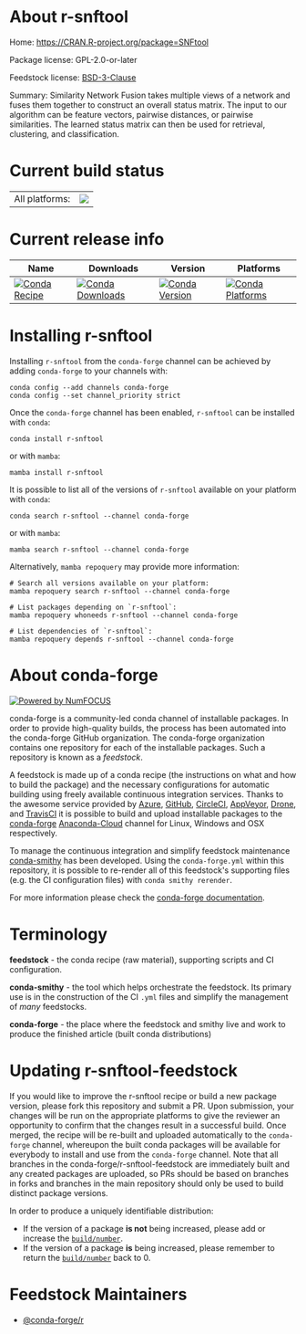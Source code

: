 About r-snftool
===============

Home: https://CRAN.R-project.org/package=SNFtool

Package license: GPL-2.0-or-later

Feedstock license: [BSD-3-Clause](https://github.com/conda-forge/r-snftool-feedstock/blob/main/LICENSE.txt)

Summary: Similarity Network Fusion takes multiple views of a network and fuses them together to construct an overall status matrix. The input to our algorithm can be feature vectors, pairwise distances, or pairwise similarities. The learned status matrix can then be used for retrieval, clustering, and classification.

Current build status
====================


<table><tr><td>All platforms:</td>
    <td>
      <a href="https://dev.azure.com/conda-forge/feedstock-builds/_build/latest?definitionId=1636&branchName=main">
        <img src="https://dev.azure.com/conda-forge/feedstock-builds/_apis/build/status/r-snftool-feedstock?branchName=main">
      </a>
    </td>
  </tr>
</table>

Current release info
====================

| Name | Downloads | Version | Platforms |
| --- | --- | --- | --- |
| [![Conda Recipe](https://img.shields.io/badge/recipe-r--snftool-green.svg)](https://anaconda.org/conda-forge/r-snftool) | [![Conda Downloads](https://img.shields.io/conda/dn/conda-forge/r-snftool.svg)](https://anaconda.org/conda-forge/r-snftool) | [![Conda Version](https://img.shields.io/conda/vn/conda-forge/r-snftool.svg)](https://anaconda.org/conda-forge/r-snftool) | [![Conda Platforms](https://img.shields.io/conda/pn/conda-forge/r-snftool.svg)](https://anaconda.org/conda-forge/r-snftool) |

Installing r-snftool
====================

Installing `r-snftool` from the `conda-forge` channel can be achieved by adding `conda-forge` to your channels with:

```
conda config --add channels conda-forge
conda config --set channel_priority strict
```

Once the `conda-forge` channel has been enabled, `r-snftool` can be installed with `conda`:

```
conda install r-snftool
```

or with `mamba`:

```
mamba install r-snftool
```

It is possible to list all of the versions of `r-snftool` available on your platform with `conda`:

```
conda search r-snftool --channel conda-forge
```

or with `mamba`:

```
mamba search r-snftool --channel conda-forge
```

Alternatively, `mamba repoquery` may provide more information:

```
# Search all versions available on your platform:
mamba repoquery search r-snftool --channel conda-forge

# List packages depending on `r-snftool`:
mamba repoquery whoneeds r-snftool --channel conda-forge

# List dependencies of `r-snftool`:
mamba repoquery depends r-snftool --channel conda-forge
```


About conda-forge
=================

[![Powered by
NumFOCUS](https://img.shields.io/badge/powered%20by-NumFOCUS-orange.svg?style=flat&colorA=E1523D&colorB=007D8A)](https://numfocus.org)

conda-forge is a community-led conda channel of installable packages.
In order to provide high-quality builds, the process has been automated into the
conda-forge GitHub organization. The conda-forge organization contains one repository
for each of the installable packages. Such a repository is known as a *feedstock*.

A feedstock is made up of a conda recipe (the instructions on what and how to build
the package) and the necessary configurations for automatic building using freely
available continuous integration services. Thanks to the awesome service provided by
[Azure](https://azure.microsoft.com/en-us/services/devops/), [GitHub](https://github.com/),
[CircleCI](https://circleci.com/), [AppVeyor](https://www.appveyor.com/),
[Drone](https://cloud.drone.io/welcome), and [TravisCI](https://travis-ci.com/)
it is possible to build and upload installable packages to the
[conda-forge](https://anaconda.org/conda-forge) [Anaconda-Cloud](https://anaconda.org/)
channel for Linux, Windows and OSX respectively.

To manage the continuous integration and simplify feedstock maintenance
[conda-smithy](https://github.com/conda-forge/conda-smithy) has been developed.
Using the ``conda-forge.yml`` within this repository, it is possible to re-render all of
this feedstock's supporting files (e.g. the CI configuration files) with ``conda smithy rerender``.

For more information please check the [conda-forge documentation](https://conda-forge.org/docs/).

Terminology
===========

**feedstock** - the conda recipe (raw material), supporting scripts and CI configuration.

**conda-smithy** - the tool which helps orchestrate the feedstock.
                   Its primary use is in the construction of the CI ``.yml`` files
                   and simplify the management of *many* feedstocks.

**conda-forge** - the place where the feedstock and smithy live and work to
                  produce the finished article (built conda distributions)


Updating r-snftool-feedstock
============================

If you would like to improve the r-snftool recipe or build a new
package version, please fork this repository and submit a PR. Upon submission,
your changes will be run on the appropriate platforms to give the reviewer an
opportunity to confirm that the changes result in a successful build. Once
merged, the recipe will be re-built and uploaded automatically to the
`conda-forge` channel, whereupon the built conda packages will be available for
everybody to install and use from the `conda-forge` channel.
Note that all branches in the conda-forge/r-snftool-feedstock are
immediately built and any created packages are uploaded, so PRs should be based
on branches in forks and branches in the main repository should only be used to
build distinct package versions.

In order to produce a uniquely identifiable distribution:
 * If the version of a package **is not** being increased, please add or increase
   the [``build/number``](https://docs.conda.io/projects/conda-build/en/latest/resources/define-metadata.html#build-number-and-string).
 * If the version of a package **is** being increased, please remember to return
   the [``build/number``](https://docs.conda.io/projects/conda-build/en/latest/resources/define-metadata.html#build-number-and-string)
   back to 0.

Feedstock Maintainers
=====================

* [@conda-forge/r](https://github.com/conda-forge/r/)

